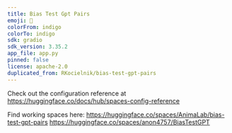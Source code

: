 ```yaml
---
title: Bias Test Gpt Pairs
emoji: 🦀
colorFrom: indigo
colorTo: indigo
sdk: gradio
sdk_version: 3.35.2
app_file: app.py
pinned: false
license: apache-2.0
duplicated_from: RKocielnik/bias-test-gpt-pairs
---
```


Check out the configuration reference at https://huggingface.co/docs/hub/spaces-config-reference

Find working spaces here:
https://huggingface.co/spaces/AnimaLab/bias-test-gpt-pairs
https://huggingface.co/spaces/anon4757/BiasTestGPT 
